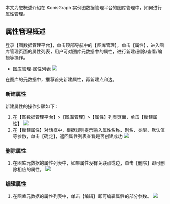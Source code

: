 本文为您概述介绍在 KonisGraph 实例图数据管理平台的图库管理中，如何进行属性管理。

## 属性管理概述
登录【图数据管理平台】，单击顶部导航中的【图库管理】，单击【属性】，进入图库管理页面的属性列表，用户可对图库元数据中的属性，进行新建/删除/查看/编辑等操作。

 - 图库管理-属性列表
![](https://main.qcloudimg.com/raw/4e18ae24f3f646c2c8cf865021d5d8aa.png)


在图库的元数据中，推荐首先新建属性，再新建点和边。
### 新建属性
新建属性的操作步骤如下：
1. 在【图数据管理平台】>【图库管理】>【属性】列表页面，单击【新建属性】
![](https://main.qcloudimg.com/raw/4c062ba07dd2b66ea21ed2221c668855.png)
2. 在【新建属性】对话框中，根据规则提示输入属性名称、别名、类型、默认值等参数，单击【确定】，返回属性列表查看是否创建成功
![](https://main.qcloudimg.com/raw/304773d56c0817c65178709c09bdb9c8.png)
### 删除属性
1. 在图库元数据的属性列表中，如果属性没有关联点或边，单击【删除】即可删除相应的属性。
![](https://main.qcloudimg.com/raw/0d610bcf55eaf0267f4c6d011b7575b6.png)
### 编辑属性
1. 在图库元数据的属性列表中，单击【编辑】即可编辑属性的部分参数。
![](https://main.qcloudimg.com/raw/f2f539c392996cced610e35eb50dc07e.png)
